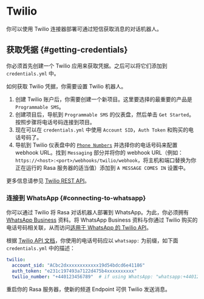 # Twilio

你可以使用 Twilio 连接器部署可通过短信获取消息的对话机器人。

## 获取凭据 {#getting-credentials}

你必须首先创建一个 Twilio 应用来获取凭据。之后可以将它们添加到 `credentials.yml` 中。

如何获取 Twilio 凭据，你需要设置 Twilio 机器人。

1. 创建 Twilio 账户后，你需要创建一个新项目。这里要选择的最重要的产品是 `Programmable SMS`。
2. 创建项目后，导航到 `Programmable SMS` 的仪表盘，然后单击 `Get Started`。按照步骤将电话号码连接到项目。
3. 现在可以在 `credentials.yml` 中使用 `Account SID`，`Auth Token` 和购买的电话号码了。
4. 导航到 Twilio 仪表盘中的 [`Phone Numbers`](https://www.twilio.com/console/phone-numbers/incoming) 并选择你的电话号码来配置 webhook URL。找到 `Messaging` 部分并将你的 webhook URL（例如：`https://<host>:<port>/webhooks/twilio/webhook`，将主机和端口替换为你正在运行的 Rasa 服务器的适当值）添加到 `A MESSAGE COMES IN` 设置中。

更多信息请参见 [Twilio REST API](https://www.twilio.com/docs/iam/api)。

### 连接到 WhatsApp {#connecting-to-whatsapp}

你可以通过 Twilio 将 Rasa 对话机器人部署到 WhatsApp。为此，你必须拥有 [WhatsApp Business](https://www.whatsapp.com/business/) 资料。将 WhatsApp Business 资料与你通过 Twilio 购买的电话号码相关联，从而访问[适用于 WhatsApp 的 Twilio API](https://www.twilio.com/docs/whatsapp/api)。

根据 [Twilio API 文档](https://www.twilio.com/docs/whatsapp/api#using-phone-numbers-with-whatsapp)，你使用的电话号码应以 `whatsapp:` 为前缀，如下面 `credentials.yml` 中的描述：

```yaml
twilio:
  account_sid: "ACbc2dxxxxxxxxxxxx19d54bdcd6e41186"
  auth_token: "e231c197493a7122d475b4xxxxxxxxxx"
  twilio_number: "+440123456789"  # if using WhatsApp: "whatsapp:+440123456789"
```

重启你的 Rasa 服务器，使新的频道 Endpoint 可供 Twilio 发送消息。
